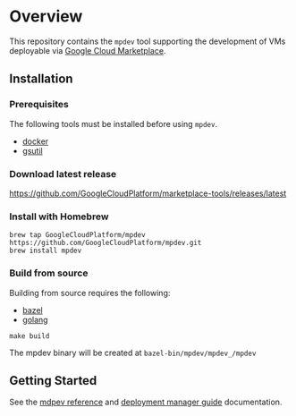 # Overview

This repository contains the `mpdev` tool supporting the development of VMs deployable via
[Google Cloud Marketplace](https://console.cloud.google.com/marketplace).

## Installation

### Prerequisites

The following tools must be installed before using `mpdev`.
* [docker](https://docs.docker.com/get-docker/)
* [gsutil](https://cloud.google.com/storage/docs/gsutil_install)

### Download latest release

https://github.com/GoogleCloudPlatform/marketplace-tools/releases/latest

### Install with Homebrew

```
brew tap GoogleCloudPlatform/mpdev https://github.com/GoogleCloudPlatform/mpdev.git
brew install mpdev
```

### Build from source

Building from source requires the following:
* [bazel](https://docs.bazel.build/versions/master/install.html)
* [golang](https://golang.org/dl/)

```
make build
```

The mpdev binary will be created at `bazel-bin/mpdev/mpdev_/mpdev`

## Getting Started

See the [mdpev reference](./docs/mpdev-reference.md) 
and [deployment manager guide](./docs/deployment-manager-guide.md) documentation.
